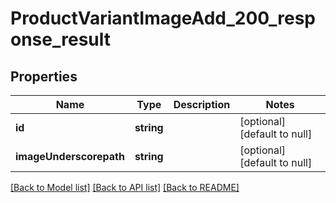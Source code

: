 # ProductVariantImageAdd_200_response_result

## Properties
Name | Type | Description | Notes
------------ | ------------- | ------------- | -------------
**id** | **string** |  | [optional] [default to null]
**imageUnderscorepath** | **string** |  | [optional] [default to null]

[[Back to Model list]](../README.md#documentation-for-models) [[Back to API list]](../README.md#documentation-for-api-endpoints) [[Back to README]](../README.md)


